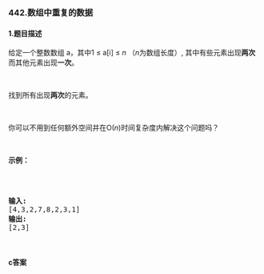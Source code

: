 ### 442.数组中重复的数据

#### 1.题目描述

<p>给定一个整数数组 a，其中1 &le; a[i] &le; <em>n</em> （<em>n</em>为数组长度）, 其中有些元素出现<strong>两次</strong>而其他元素出现<strong>一次</strong>。</p><br/><p>找到所有出现<strong>两次</strong>的元素。</p><br/><p>你可以不用到任何额外空间并在O(<em>n</em>)时间复杂度内解决这个问题吗？</p><br/><p><strong>示例：</strong></p><br/><pre><br/><strong>输入:</strong><br/>[4,3,2,7,8,2,3,1]<br/><strong>输出:</strong><br/>[2,3]<br/></pre><br/>

#### c答案

```c

